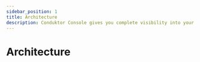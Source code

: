 ```yaml
---
sidebar_position: 1
title: Architecture
description: Conduktor Console gives you complete visibility into your Kafka ecosystem and the ability to manage and monitor your data streaming applications
---
```


# Architecture